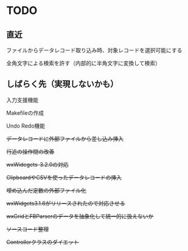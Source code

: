 # TODO

## 直近
ファイルからデータレコード取り込み時、対象レコードを選択可能にする

全角文字による検索を許す（内部的に半角文字に変換して検索）

## しばらく先（実現しないかも）

入力支援機能

Makefileの作成

Undo Redo機能

~~データレコードに外部ファイルから差し込み挿入~~

~~行追の操作間の改善~~

~~wxWidegets-3.2.0の対応~~

~~ClipboardやCSVを使ったデータレコードの挿入~~

~~埋め込んだ定数の外部ファイル化~~

~~wxWidgets3.1.6がリリースされたので対応させる~~

~~wxGridとFBParserのデータを抽象化して統一的に扱えないか~~

~~ソースコード整理~~

~~Controllerクラスのダイエット~~


